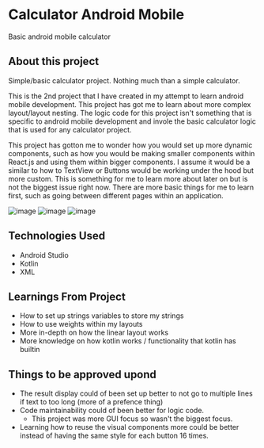 # Calculator Android Mobile
 Basic android mobile calculator

## About this project
Simple/basic calculator project. Nothing much than a simple calculator.

This is the 2nd project that I have created in my attempt to learn android mobile development. This project has got me to learn about more complex layout/layout nesting. The logic code for this project isn't something that is specific to android mobile development and invole the basic calculator logic that is used for any calculator project.

This project has gotton me to wonder how you would set up more dynamic components, such as how you would be making smaller components within React.js and using them within bigger components. I assume it would be a similar to how to TextView or Buttons would be working under the hood but more custom. This is something for me to learn more about later on but is not the biggest issue right now. There are more basic things for me to learn first, such as going between different pages within an application.

![image](https://user-images.githubusercontent.com/48148988/183247955-dab1cdbc-d118-45c9-a409-d1e87180cda1.png)
![image](https://user-images.githubusercontent.com/48148988/183247964-9c4a577d-bcad-46c5-b444-71f88c1441bb.png)
![image](https://user-images.githubusercontent.com/48148988/183247972-1321a1e7-acdc-4afa-8e30-0225917886e0.png)

## Technologies Used
 - Android Studio
 - Kotlin
 - XML

## Learnings From Project
 - How to set up strings variables to store my strings
 - How to use weights within my layouts
 - More in-depth on how the linear layout works
 - More knowledge on how kotlin works / functionality that kotlin has builtin

## Things to be approved upond
 - The result display could of been set up better to not go to multiple lines if text to too long (more of a prefence thing)
 - Code maintainability could of been better for logic code.
   - This project was more GUI focus so wasn't the biggest focus.
 - Learning how to reuse the visual components more could be better instead of having the same style for each button 16 times.
